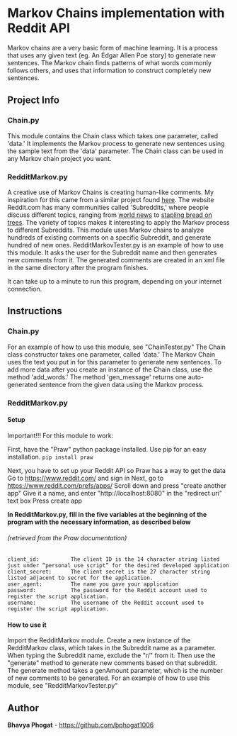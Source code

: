 # Markov Chains implementation with Reddit API

Markov chains are a very basic form of machine learning. It is a process that uses any given text (eg. An Edgar Allen Poe story) to generate new sentences. The Markov chain finds patterns of what words commonly follows others, and uses that information to construct completely new sentences.

## Project Info

### Chain.py
This module contains the Chain class which takes one parameter, called 'data.' It implements the Markov process to generate new sentences using the sample text from the 'data' parameter. The Chain class can be used in any Markov chain project you want.

### RedditMarkov.py
A creative use of Markov Chains is creating human-like comments. My inspiration for this came from a similar project found [here](https://www.reddit.com/r/SubredditSimulator/comments/3g9ioz/what_is_rsubredditsimulator/). The website Reddit.com has many communities called 'Subreddits,' where people discuss different topics, ranging from [world news](https://www.reddit.com/r/worldnews/) to [stapling bread on trees](https://www.reddit.com/r/BreadStapledToTrees/). The variety of topics makes it interesting to apply the Markov process to different Subreddits. This module uses Markov chains to analyze hundreds of existing comments on a specific Subreddit, and generate hundred of new ones.
RedditMarkovTester.py is an example of how to use this module. It asks the user for the Subreddit name and then generates new comments from it. The generated comments are created in an xml file in the same directory after the program finishes.

It can take up to a minute to run this program, depending on your internet connection.

## Instructions

### Chain.py
For an example of how to use this module, see "ChainTester.py"
The Chain class constructor takes one parameter, called 'data.' The Markov Chain uses the text you put in for this parameter to generate new sentences.
To add more data after you create an instance of the Chain class, use the method 'add_words.'
The method 'gen_message' returns one auto-generated sentence from the given data using the Markov process.

### RedditMarkov.py
#### Setup
Important!!!
For this module to work:

First, have the "Praw" python package installed. Use pip for an easy installation.
`pip install praw`

Next, you have to set up your Reddit API so Praw has a way to get the data
Go to https://www.reddit.com/ and sign in
Next, go to https://www.reddit.com/prefs/apps/
Scroll down and press "create another app"
Give it a name, and enter "http://localhost:8080" in the "redirect uri" text box
Press create app

**In RedditMarkov.py, fill in the five variables at the beginning of the program with the necessary information, as described below**

###### (retrieved from the Praw documentation)
```
client_id:          The client ID is the 14 character string listed just under “personal use script” for the desired developed application
client_secret:      The client secret is the 27 character string listed adjacent to secret for the application.
user_agent:         The name you gave your application
password:           The password for the Reddit account used to register the script application.
username:           The username of the Reddit account used to register the script application.
```

#### How to use it
Import the RedditMarkov module. Create a new instance of the RedditMarkov class, which takes in the Subreddit name as a parameter. When typing the Subreddit name, exclude the "r/" from it. Then use the "generate" method to generate new comments based on that subreddit. The generate method takes a genAmount parameter, which is the number of new comments to be generated.
For an example of how to use this module, see "RedditMarkovTester.py"

## Author

**Bhavya Phogat** - https://github.com/bphogat1006



